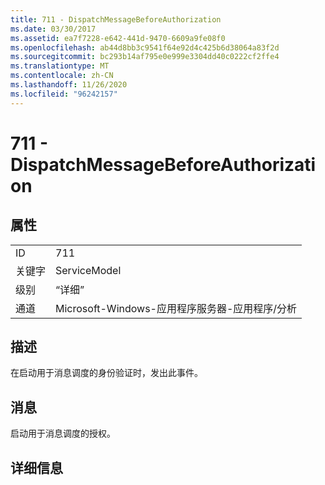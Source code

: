```yaml
---
title: 711 - DispatchMessageBeforeAuthorization
ms.date: 03/30/2017
ms.assetid: ea7f7228-e642-441d-9470-6609a9fe08f0
ms.openlocfilehash: ab44d8bb3c9541f64e92d4c425b6d38064a83f2d
ms.sourcegitcommit: bc293b14af795e0e999e3304dd40c0222cf2ffe4
ms.translationtype: MT
ms.contentlocale: zh-CN
ms.lasthandoff: 11/26/2020
ms.locfileid: "96242157"
---
```

# <a name="711---dispatchmessagebeforeauthorization"></a>711 - DispatchMessageBeforeAuthorization

## <a name="properties"></a>属性  
  
|||  
|-|-|  
|ID|711|  
|关键字|ServiceModel|  
|级别|“详细”|  
|通道|Microsoft-Windows-应用程序服务器-应用程序/分析|  
  
## <a name="description"></a>描述  

 在启动用于消息调度的身份验证时，发出此事件。  
  
## <a name="message"></a>消息  

 启动用于消息调度的授权。  
  
## <a name="details"></a>详细信息
